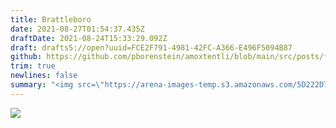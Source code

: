 ```yaml
---
title: Brattleboro
date: 2021-08-27T01:54:37.435Z
draftDate: 2021-08-24T15:33:29.092Z
draft: drafts5://open?uuid=FCE2F791-4981-42FC-A366-E496F5094B87
github: https://github.com/pborenstein/amoxtentli/blob/main/src/posts/fce2f791-4981-42fc-a366-e496f5094b87.md
trim: true
newlines: false
summary: "<img src=\"https://arena-images-temp.s3.amazonaws.com/5D222D7E-5154-4392-84C0-F5909DB81A69.png\">"
---
```



<img src="https://arena-images-temp.s3.amazonaws.com/5D222D7E-5154-4392-84C0-F5909DB81A69.png">

